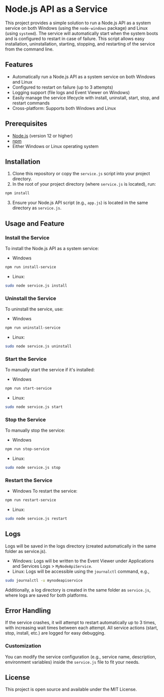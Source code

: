 # Node.js API as a Service

This project provides a simple solution to run a Node.js API as a system service on both Windows (using the `node-windows` package) and Linux (using `systemd`). The service will automatically start when the system boots and is configured to restart in case of failure. This script allows easy installation, uninstallation, starting, stopping, and restarting of the service from the command line.

## Features

- Automatically run a Node.js API as a system service on both Windows and Linux
- Configured to restart on failure (up to 3 attempts)
- Logging support (file logs and Event Viewer on Windows)
- Easily manage the service lifecycle with install, uninstall, start, stop, and restart commands
- Cross-platform: Supports both Windows and Linux

## Prerequisites

- [Node.js](https://nodejs.org/) (version 12 or higher)
- [npm](https://www.npmjs.com/)
- Either Windows or Linux operating system

## Installation

1. Clone this repository or copy the `service.js` script into your project directory.
2. In the root of your project directory (where `service.js` is located), run:
```bash
npm install
```
3. Ensure your Node.js API script (e.g., `app.js`) is located in the same directory as `service.js`.

## Usage and Feature

### Install the Service
To install the Node.js API as a system service:
- Windows
```bash
npm run install-service
```
- Linux:
```bash
sudo node service.js install
```

### Uninstall the Service
To uninstall the service, use:
- Windows
```bash
npm run uninstall-service
```
- Linux:
```bash
sudo node service.js uninstall
```

### Start the Service
To manually start the service if it's installed:
- Windows
```bash
npm run start-service
```
- Linux:
```bash
sudo node service.js start
```

### Stop the Service
To manually stop the service:
- Windows
```bash
npm run stop-service
```
- Linux:
```bash
sudo node service.js stop
```

### Restart the Service
- Windows
To restart the service:
```bash
npm run restart-service
```
- Linux:
```bash
sudo node service.js restart
```

## Logs

Logs will be saved in the logs directory (created automatically in the same folder as service.js).
- Windows: Logs will be written to the Event Viewer under Applications and Services Logs > `MyNodeApiService`.
- Linux: Logs will be accessible using the `journalctl` command, e.g.,
```bash
sudo journalctl -u mynodeapiservice
```
Additionally, a log directory is created in the same folder as `service.js`, where logs are saved for both platforms.

## Error Handling

If the service crashes, it will attempt to restart automatically up to 3 times, with increasing wait times between each attempt. All service actions (start, stop, install, etc.) are logged for easy debugging.

### Customization

You can modify the service configuration (e.g., service name, description, environment variables) inside the `service.js` file to fit your needs.

## License

This project is open source and available under the MIT License.
